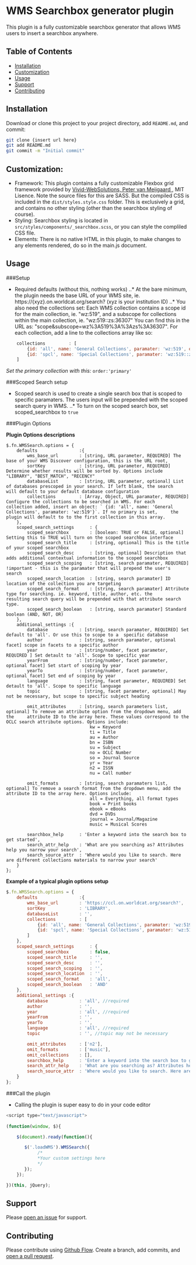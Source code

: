 # WMS Searchbox generator plugin

This plugin is a fully customizable searchbox generator that allows WMS users to insert a searchbox anywhere.  

## Table of Contents

- [Installation](#installation)
- [Customization](#Customization)
- [Usage](#usage)
- [Support](#support)
- [Contributing](#contributing)

## Installation

Download or clone this project to your project directory, add `README.md`, and commit:

```sh
git clone {insert url here}
git add README.md
git commit -m "Initial commit"
```

## Customization:
- Framework: This plugin contains a fully customizable Flexbox grid framework provided by [Vivid-WebSolutions, Peter van Meijgaard ](https://flexboxgrid.vivid-websolutions.nl/), MIT Lisence. Note the source files for this are SASS. But the compiled CSS is included in the `dist/styles.style.css` folder.  This is exclusively a grid, and contains no other styling (other than the searchbox styling of course).  
- Styling: Searchbox styling is located in `src/styles/components/_searchbox.scss`, or you can style the compliled CSS file.
- Elements: There is no native HTML in this plugin, to make changes to any elements rendered, do so in the main.js document. 

## Usage

###Setup
- Required defaults (without this, nothing works)
..* At the bare minimum, the plugin needs the base URL of your WMS site, ie. https://{xyz}.on.worldcat.org/search? (xyz is your institution ID)
..* You also need the collections set: Each WMS collection contains a scope id for the main collection, ie. "wz:519", and a subscope for collections within the main collection, ie. "wz:519::zs:36307" You can find this in the URL as: "scope&subscope=wz%3A519%3A%3Azs%3A36307". For each collection, add a line to the collections array like so:
```javascript
    collections         : [
        {id: 'all', name: 'General Collections', paramater: 'wz:519', order:'primary'},
        {id: 'spcl', name: 'Special Collections', paramater: 'wz:519::zs:36307'}            
    ]
```
*Set the primary collection with this:* `order:'primary'`

###Scoped Search setup
- Scoped search is used to create a single search box that is scoped to specific paramaters. The users input will be prepended with the scoped search query in WMS.
..*  To turn on the scoped search box, set scoped_searchbox to `true` 

###Plugin Options

**Plugin Options descriptions**
```
$.fn.WMSSearch.options = {
    defaults                :{
        wms_base_url        : [string, URL parameter, REQUIRED] The base of your WMS Discover configuration, this is the URL root,
        sortKey             : [string, URL parameter, REQUIRED] Determine whether results will be sorted by. Options include "LIBRARY", "BEST_MATCH", "RECENCY"
        databaseList        : [string, URL parameter, optional] List of databases prescoped in your search. If left blank, the search       will default to your default database configuration
        collections         : [Array, Object, URL paramater, REQUIRED] Configure the collections to be searched in WMS. For each            collection added, insert an object: ` {id: 'all', name: 'General Collections', paramater: 'wz:519'}`. If no primary is set,     the plugin will default to to the first collection in this array.
    },
    scoped_search_settings      : {
        scoped_searchbox        : [boolean: TRUE or FALSE, optional] Setting this to TRUE will turn on the scoped searchbox interface
        scoped_search_title     : [string, optional] This is the title of your scoped searchbox
        scoped_search_desc      : [string, optional] Description that adds additional contextual information to the scoped searchbox
        scoped_search_scoping   : [string, search paramater, REQUIRED] !important - this is the paramater that will prepend the user's     search 
        scoped_search_location  : [string, search paramater] ID location of the collection you are targeting
        scoped_search_format    : [string, search paramater] Attribute type for searching. ie. keyword, title, author, etc. the             resulting search query will be prepended with that attribute search type.
        scoped_search_boolean   : [string, search paramater] Standard boolean (AND, NOT, OR)
    },
    additional_settings :{
        database            : [string, search paramater, REQUIRED] Set default to 'all'. Or use this to scope to a  specific database
        author              : [string, search paramater, optional facet] scope in facets to a specific author
        year                : [string/number, facet parameter, REQUIRED ] Set detault to 'all'. Scope to specific year
        yearFrom            : [string/number, facet parameter, optional facet] Set start of scoping by year
        yearTo              : [string/number, facet parameter, optional facet] Set end of scoping by year
        language            : [string, facet parameter, REQUIRED] Set detault to 'all'. Scope to specific language
        topic               : [string, facet parameter, optional] May not be necessary, but scope to specific subject heading

        omit_attributes     : [string, search parameters list, optional] To remove an attribute option from the dropdown menu, add the     attribute ID to the array here. These values correspond to the OCLC search attribute options. Options include:
                                kw = Keyword
                                ti = Title
                                au = Author
                                bn = ISBN
                                su = Subject
                                no = OCLC Number
                                so = Journal Source
                                yr = Year
                                n2 = ISSN
                                nu = Call number
                                
        omit_formats        : [string, search paramaters list, optional] To remove a search format from the dropdown menu, add the         attribute ID to the array here. Options include:
                                all = Everything, all format types
                                book = Print books
                                ebook = eBooks
                                dvd = DVDs
                                journal = Journal/Magazine
                                music = Musical Scores
                                
        searchbox_help      : 'Enter a keyword into the search box to get started',
        search_attr_help    : 'What are you searching as? Attributes help you narrow your search',
        search_source_attr  : 'Where would you like to search. Here are different collections materials to narrow your search'
    }
};
```

**Example of a typical plugin options setup**
```javascript
$.fn.WMSSearch.options = {
    defaults                :{
        wms_base_url        : 'https://ccl.on.worldcat.org/search?',
        sortKey             : 'LIBRARY',
        databaseList        : '',
        collections         : [
            {id: 'all', name: 'General Collections', paramater: 'wz:519', order:'primary'},
            {id: 'spcl', name: 'Special Collections', paramater: 'wz:519::zs:36307'}            
        ]            
    },
    scoped_search_settings      : {
        scoped_searchbox        : false,
        scoped_search_title     : '',
        scoped_search_desc      : '',
        scoped_search_scoping   : '',
        scoped_search_location  : '',
        scoped_search_format    : 'all',
        scoped_search_boolean   : 'AND'
    },
    additional_settings :{
        database            : 'all', //required
        author              : '',
        year                : 'all', //required
        yearFrom            : '',
        yearTo              : '',
        language            : 'all', //required
        topic               : '', //topic may not be necessary

        omit_attributes     : ['n2'],
        omit_formats        : ['music'],
        omit_collections    : [],
        searchbox_help      : 'Enter a keyword into the search box to get started',
        search_attr_help    : 'What are you searching as? Attributes help you narrow your search',
        search_source_attr  : 'Where would you like to search. Here are different collections materials to narrow your search'
    }
};
```

###Call the plugin
- Calling the plugin is super easy to do in your code editor
```javascript
<script type="text/javascript">
    
(function(window, $){

    $(document).ready(function(){

       $('.loadWMS').WMSSearch({
            /*
            *Your custom settings here
            */
       }); 
    });        

})(this, jQuery);

```
## Support

Please [open an issue](https://github.com/fraction/readme-boilerplate/issues/new) for support.

## Contributing

Please contribute using [Github Flow](https://guides.github.com/introduction/flow/). Create a branch, add commits, and [open a pull request](https://github.com/fraction/readme-boilerplate/compare/).
